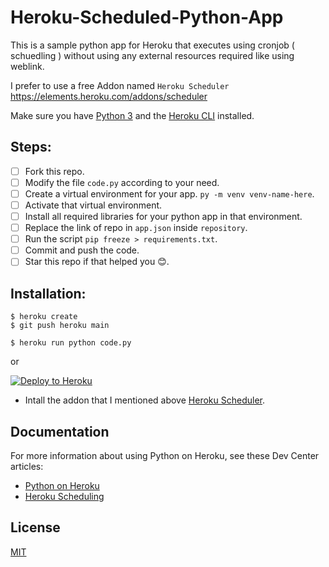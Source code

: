 # Heroku-Scheduled-Python-App

This is a sample python app for Heroku that executes using cronjob ( schuedling ) without using any external resources required like using weblink.

I prefer to use a free Addon named `Heroku Scheduler` https://elements.heroku.com/addons/scheduler

Make sure you have [Python 3](https://www.python.org/downloads/) and the [Heroku CLI](https://devcenter.heroku.com/articles/heroku-cli#download-and-install) installed.

## Steps:

- [ ] Fork this repo.
- [ ] Modify the file `code.py` according to your need.
- [ ] Create a virtual environment for your app. `py -m venv venv-name-here`.
- [ ] Activate that virtual environment.
- [ ] Install all required libraries for your python app in that environment.
- [ ] Replace the link of repo in `app.json` inside `repository`.
- [ ] Run the script `pip freeze > requirements.txt`.
- [ ] Commit and push the code.
- [ ] Star this repo if that helped you 😊.

## Installation:

```
$ heroku create
$ git push heroku main

$ heroku run python code.py
```

or

[![Deploy to Heroku](https://www.herokucdn.com/deploy/button.png)](https://heroku.com/deploy)

- Intall the addon that I mentioned above [Heroku Scheduler](https://elements.heroku.com/addons/scheduler).

## Documentation

For more information about using Python on Heroku, see these Dev Center articles:

- [Python on Heroku](https://devcenter.heroku.com/categories/python)
- [Heroku Scheduling](https://devcenter.heroku.com/articles/scheduler#scheduling-jobs)

## License

[MIT](https://choosealicense.com/licenses/mit/)
